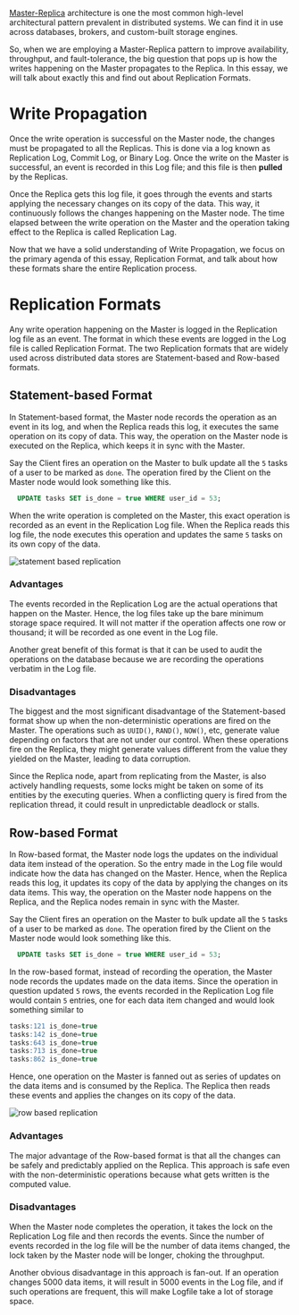 [Master-Replica](https://arpitbhayani.me/blogs/master-replica-replication) architecture is one the most common high-level architectural pattern prevalent in distributed systems. We can find it in use across databases, brokers, and custom-built storage engines.

So, when we are employing a Master-Replica pattern to improve availability, throughput, and fault-tolerance, the big question that pops up is how the writes happening on the Master propagates to the Replica. In this essay, we will talk about exactly this and find out about Replication Formats.

# Write Propagation
Once the write operation is successful on the Master node, the changes must be propagated to all the Replicas. This is done via a log known as Replication Log, Commit Log, or Binary Log. Once the write on the Master is successful, an event is recorded in this Log file; and this file is then **pulled** by the Replicas.

Once the Replica gets this log file, it goes through the events and starts applying the necessary changes on its copy of the data. This way, it continuously follows the changes happening on the Master node. The time elapsed between the write operation on the Master and the operation taking effect to the Replica is called Replication Lag.

Now that we have a solid understanding of Write Propagation, we focus on the primary agenda of this essay, Replication Format, and talk about how these formats share the entire Replication process.

# Replication Formats
Any write operation happening on the Master is logged in the Replication log file as an event. The format in which these events are logged in the Log file is called Replication Format. The two Replication formats that are widely used across distributed data stores are Statement-based and Row-based formats.

## Statement-based Format
In Statement-based format, the Master node records the operation as an event in its log, and when the Replica reads this log, it executes the same operation on its copy of data. This way, the operation on the Master node is executed on the Replica, which keeps it in sync with the Master.

Say the Client fires an operation on the Master to bulk update all the `5` tasks of a user to be marked as `done`. The operation fired by the Client on the Master node would look something like this.

```sql
  UPDATE tasks SET is_done = true WHERE user_id = 53;
```

When the write operation is completed on the Master, this exact operation is recorded as an event in the Replication Log file. When the Replica reads this log file, the node executes this operation and updates the same `5` tasks on its own copy of the data.

![statement based replication](https://user-images.githubusercontent.com/4745789/129456634-be745df6-541b-4e75-a1e3-4f4f625cc45e.png)

### Advantages
The events recorded in the Replication Log are the actual operations that happen on the Master. Hence, the log files take up the bare minimum storage space required. It will not matter if the operation affects one row or thousand; it will be recorded as one event in the Log file.

Another great benefit of this format is that it can be used to audit the operations on the database because we are recording the operations verbatim in the Log file.

### Disadvantages
The biggest and the most significant disadvantage of the Statement-based format show up when the non-deterministic operations are fired on the Master. The operations such as `UUID()`, `RAND()`, `NOW()`, etc, generate value depending on factors that are not under our control. When these operations fire on the Replica, they might generate values different from the value they yielded on the Master, leading to data corruption.

Since the Replica node, apart from replicating from the Master, is also actively handling requests, some locks might be taken on some of its entities by the executing queries. When a conflicting query is fired from the replication thread, it could result in unpredictable deadlock or stalls.

## Row-based Format
In Row-based format, the Master node logs the updates on the individual data item instead of the operation. So the entry made in the Log file would indicate how the data has changed on the Master. Hence, when the Replica reads this log, it updates its copy of the data by applying the changes on its data items. This way, the operation on the Master node happens on the Replica, and the Replica nodes remain in sync with the Master.

Say the Client fires an operation on the Master to bulk update all the `5` tasks of a user to be marked as `done`. The operation fired by the Client on the Master node would look something like this.

```sql
  UPDATE tasks SET is_done = true WHERE user_id = 53;
```

In the row-based format, instead of recording the operation, the Master node records the updates made on the data items. Since the operation in question updated `5` rows, the events recorded in the Replication Log file would contain `5` entries, one for each data item changed and would look something similar to

```sql
tasks:121 is_done=true
tasks:142 is_done=true
tasks:643 is_done=true
tasks:713 is_done=true
tasks:862 is_done=true
```

Hence, one operation on the Master is fanned out as series of updates on the data items and is consumed by the Replica. The Replica then reads these events and applies the changes on its copy of the data.

![row based replication](https://user-images.githubusercontent.com/4745789/129456632-ad7b67ae-7ff0-4d35-97b0-0ea6d6a3bd87.png)

### Advantages
The major advantage of the Row-based format is that all the changes can be safely and predictably applied on the Replica. This approach is safe even with the non-deterministic operations because what gets written is the computed value.

### Disadvantages
When the Master node completes the operation, it takes the lock on the Replication Log file and then records the events. Since the number of events recorded in the log file will be the number of data items changed, the lock taken by the Master node will be longer, choking the throughput.

Another obvious disadvantage in this approach is fan-out. If an operation changes 5000 data items, it will result in 5000 events in the Log file, and if such operations are frequent, this will make Logfile take a lot of storage space.
